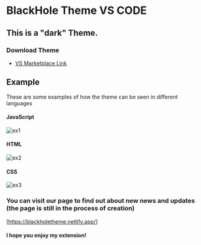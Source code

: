 # BlackHole Theme VS CODE
## This is a "dark" Theme.

### Download Theme
* [VS Marketplace Link](https://marketplace.visualstudio.com/items?itemName=depulpo-theme.depulpo-theme)

## Example
These are some examples of how the theme can be seen in different languages

#### JavaScript
![ex1](https://user-images.githubusercontent.com/67032207/135016842-19e875ab-8d01-45c5-ac48-4c57ad957e0f.png)
#### HTML
![ex2](https://user-images.githubusercontent.com/67032207/135016863-3e8943d0-1078-4cee-a6c7-1513201e9696.png)
#### CSS
![ex3](https://user-images.githubusercontent.com/67032207/135016901-7bec32b4-1d8a-4838-8862-d54c119b058f.png)

### You can visit our page to find out about new news and updates (the page is still in the process of creation)

[https://blackholetheme.netlify.app/]


#### I hope you enjoy my extension!
